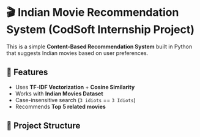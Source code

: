 # 🎬 Indian Movie Recommendation System (CodSoft Internship Project)

This is a simple **Content-Based Recommendation System** built in Python that suggests Indian movies based on user preferences.

## 🚀 Features
- Uses **TF-IDF Vectorization** + **Cosine Similarity**
- Works with **Indian Movies Dataset**
- Case-insensitive search (`3 idiots` == `3 Idiots`)
- Recommends **Top 5 related movies**

## 📂 Project Structure
